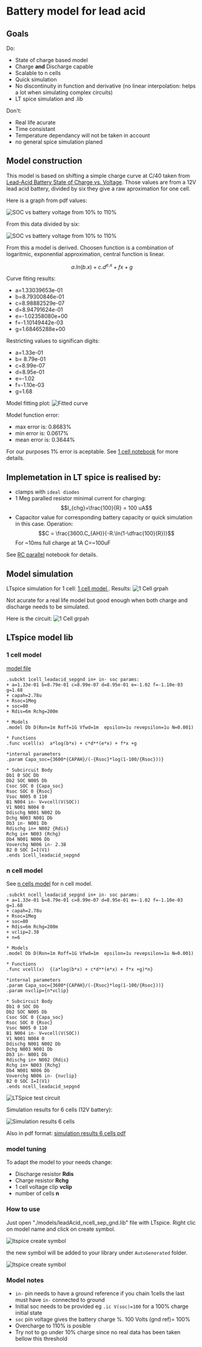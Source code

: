 # Battery model for lead acid
## Goals
Do:
* State of charge based model
* Charge **and** Discharge capable
* Scalable to n cells
* Quick simulation
* No discontinuity in function and derivative (no linear interpolation:
helps a lot when simulating complex circuits)
* LT spice simulation and .lib

Don't:
* Real life acurate
* Time consistant
* Temperature dependancy will not be taken in account
* no general spice simulation planed

## Model construction
This model is based on shifting a simple charge curve at C/40 taken from [Lead-Acid Battery State of Charge vs. Voltage](./assets/pdf/lead_acid_battery_charging_graphs.pdf).
Those values are from a 12V lead acid battery, divided by six they give a raw aproximation for one cell.

Here is a graph from pdf values:

<img style="background-color:white" alt="SOC vs battery voltage from 10% to 110%" src="./assets/img/soc_bat12.png"></img>

From this data divided by six:

<img style="background-color:white" alt="SOC vs battery voltage from 10% to 110%"
src="./assets/img/soc_cell.png"/>

From this a model is derived. Choosen function  is a combination of logaritmic, exponential approximation, central function is linear.

$$a.ln(b.x) + c.d^{e.x} + fx +g$$

Curve fiting results:
* a=1.33039653e-01
* b=8.79300846e-01
* c=8.98882529e-07
* d=8.94791624e-01
* e=-1.02358080e+00
* f=-1.10149442e-03
* g=1.68465288e+00

Restricting values to significan digits:

* a=1.33e-01
* b= 8.79e-01
* c=8.99e-07
* d=8.95e-01 
* e=-1.02
* f=-1.10e-03
* g=1.68

Model fitting plot:
<img style="background-color:white"
alt="Fitted curve" src="./assets/img/curve_fit.png">
</img>

Model function error:
* max error is: 0.8683%
* min error is: 0.0617%
* mean error is: 0.3644%

For our purposes 1% error is aceptable.
See [1 cell notebook](./notebooks/model.ipynb) for more details.

## Implemetation in LT spice is realised by:
* clamps with `ideal diodes`
* 1 Meg paralled resistor minimal current for charging:
$$I_{chg}=\frac{100}{R} = 100 uA$$
* Capacitor value for corresponding battery capacity or quick simulation in this case. Operation: 
$$C = \frac{3600.C_{AH}}{-R.\ln(1-\dfrac{100}{R})}$$
For ~10ms full charge at 1A C=~100uF

See [RC parallel](./RC_parallel.ipynb) notebook for details.

## Model simulation
LTspice simulation for 1 cell: [1 cell model ](./simulations/1cell_model.asc).
Results:
![1 Cell grpah](./assets/img/1cell_model.png)

Not acurate for a real life model but good enough 
when both charge and discharge needs to be simulated.

Here is the circuit:
![1 Cell grpah](./assets/img/1cell_model_circuit.png)

## LTspice model lib

### 1 cell model 

[model file](./models/leadAcid_1cell_sep_gnd.lib)

``` spice
.subckt 1cell_leadacid_sepgnd in+ in- soc params:
+ a=1.33e-01 b=8.79e-01 c=8.99e-07 d=8.95e-01 e=-1.02 f=-1.10e-03 g=1.68
+ capah=2.78u
+ Rsoc=1Meg
+ soc=80
+ Rdis=6m Rchg=200m

* Models
.model Db D(Ron=1m Roff=1G Vfwd=1m  epsilon=1u revepsilon=1u N=0.001)

* Functions
.func vcell(x)  a*log(b*x) + c*d**(e*x) + f*x +g

*internal parameters
.param Capa_soc={3600*{CAPAH}/(-{Rsoc}*log(1-100/{Rsoc}))}

* Subcircuit Body
Db1 0 SOC Db
Db2 SOC N005 Db
Csoc SOC 0 {Capa_soc}
Rsoc SOC 0 {Rsoc}
Vsoc N005 0 110
B1 N004 in- V=vcell(V(SOC))
V1 N001 N004 0
Ddischg N001 N002 Db
Dchg N003 N001 Db
Db3 in- N001 Db
Rdischg in+ N002 {Rdis}
Rchg in+ N003 {Rchg}
Db4 N001 N006 Db
Voverchg N006 in- 2.38
B2 0 SOC I=I(V1)
.ends 1cell_leadacid_sepgnd
```

### n cell model

See [n cells model](./models/leadAcid_ncell_sep_gnd.lib) for n cell model.

```spice
.subckt ncell_leadacid_sepgnd in+ in- soc params:
+ a=1.33e-01 b=8.79e-01 c=8.99e-07 d=8.95e-01 e=-1.02 f=-1.10e-03 g=1.68
+ capah=2.78u
+ Rsoc=1Meg
+ soc=80
+ Rdis=6m Rchg=200m
+ vclip=2.38
+ n=6 

* Models
.model Db D(Ron=1m Roff=1G Vfwd=1m  epsilon=1u revepsilon=1u N=0.001)

* Functions
.func vcell(x)  {(a*log(b*x) + c*d**(e*x) + f*x +g)*n}

*internal parameters
.param Capa_soc={3600*{CAPAH}/(-{Rsoc}*log(1-100/{Rsoc}))}
.param nvclip={n*vclip}

* Subcircuit Body
Db1 0 SOC Db
Db2 SOC N005 Db
Csoc SOC 0 {Capa_soc}
Rsoc SOC 0 {Rsoc}
Vsoc N005 0 110
B1 N004 in- V=vcell(V(SOC))
V1 N001 N004 0
Ddischg N001 N002 Db
Dchg N003 N001 Db
Db3 in- N001 Db
Rdischg in+ N002 {Rdis}
Rchg in+ N003 {Rchg}
Db4 N001 N006 Db
Voverchg N006 in- {nvclip}
B2 0 SOC I=I(V1)
.ends ncell_leadacid_sepgnd
```

![LTSpice test circuit](./assets/img/ncell_model_test_circuit.png)

Simulation results for 6 cells (12V battery):

![Simulation results 6 cells](./assets/img/6cell_model_results.png)

Also in pdf format:
[simulation results 6 cells pdf](./assets/img/6cell_model_results.pdf)


### model tuning
To adapt the model to your needs change:
- Discharge resistor **Rdis** 
- Charge resistor **Rchg**
- 1 cell voltage clip **vclip**
- number of cells **n**

### How to use

Just open "./models/leadAcid_ncell_sep_gnd.lib" file with LTspice.
Right clic on model name and click on create symbol.

![ltspice create symbol](./assets/img/create_symbol.png)

the new symbol will be added to your library under `AutoGenerated` folder.

![ltspice create symbol](./assets/img/create_symbol2.png)

### Model notes 

- `in-` pin needs to have a ground reference if you chain 1cells the last must have `in-` connected to ground
- Initial soc needs to be provided eg `.ic V(soc)=100` for a 100% charge initial state
- `soc` pin voltage gives the battery charge %. 100 Volts (gnd ref)= 100%
- Overcharge to 110% is posible
- Try not to go under 10% charge since no real data has been taken bellow this threshold





